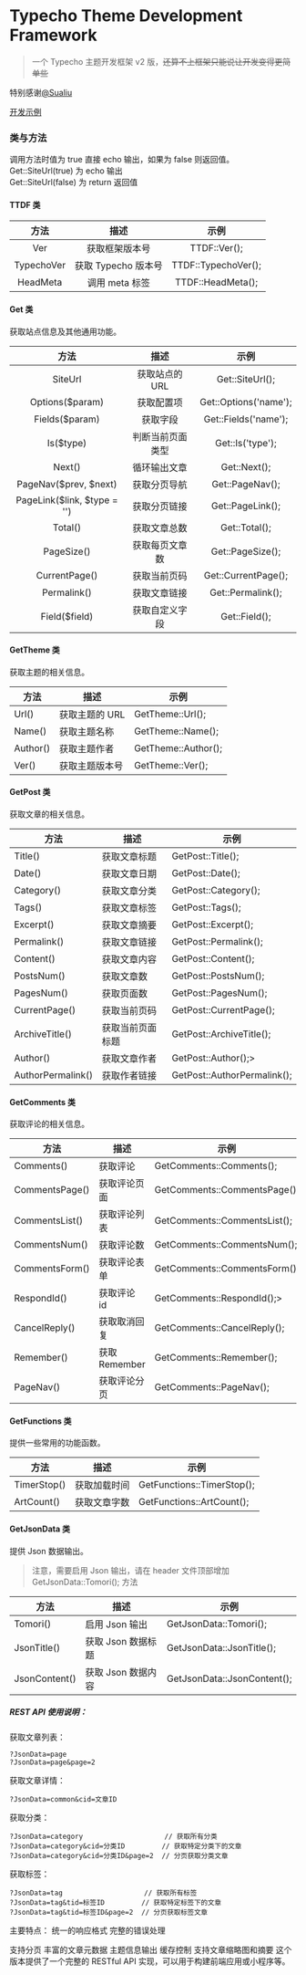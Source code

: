 # Typecho Theme Development Framework

> 一个 Typecho 主题开发框架 v2 版，~~还算不上框架只能说让开发变得更简单些~~

特别感谢[@Sualiu](https://github.com/Sualiu)

[开发示例](https://www.bilibili.com/video/BV1qLQKYmE6j)

### 类与方法

调用方法时值为 true 直接 echo 输出，如果为 false 则返回值。  
Get::SiteUrl(true) 为 echo 输出  
Get::SiteUrl(false) 为 return 返回值

#### TTDF 类

|    方法    |        描述         |        示例         |
| :--------: | :-----------------: | :-----------------: |
|    Ver     |   获取框架版本号    |    TTDF::Ver();     |
| TypechoVer | 获取 Typecho 版本号 | TTDF::TypechoVer(); |
|  HeadMeta  |   调用 meta 标签    |  TTDF::HeadMeta();  |

#### Get 类

获取站点信息及其他通用功能。

|            方法             |       描述       |         示例          |
| :-------------------------: | :--------------: | :-------------------: |
|           SiteUrl           |  获取站点的 URL  |    Get::SiteUrl();    |
|       Options($param)       |    获取配置项    | Get::Options('name'); |
|       Fields($param)        |     获取字段     | Get::Fields('name');  |
|          Is($type)          | 判断当前页面类型 |   Get::Is('type');    |
|           Next()            |   循环输出文章   |     Get::Next();      |
|    PageNav($prev, $next)    |   获取分页导航   |    Get::PageNav();    |
| PageLink($link, $type = '') |   获取分页链接   |   Get::PageLink();    |
|           Total()           |   获取文章总数   |     Get::Total();     |
|         PageSize()          |  获取每页文章数  |   Get::PageSize();    |
|        CurrentPage()        |   获取当前页码   |  Get::CurrentPage();  |
|         Permalink()         |   获取文章链接   |   Get::Permalink();   |
|        Field($field)        |  获取自定义字段  |     Get::Field();     |

#### GetTheme 类

获取主题的相关信息。

| 方法     | 描述           | 示例                |
| -------- | -------------- | ------------------- |
| Url()    | 获取主题的 URL | GetTheme::Url();    |
| Name()   | 获取主题名称   | GetTheme::Name();   |
| Author() | 获取主题作者   | GetTheme::Author(); |
| Ver()    | 获取主题版本号 | GetTheme::Ver();    |

#### GetPost 类

获取文章的相关信息。

| 方法              | 描述             | 示例                        |
| ----------------- | ---------------- | --------------------------- |
| Title()           | 获取文章标题     | GetPost::Title();           |
| Date()            | 获取文章日期     | GetPost::Date();            |
| Category()        | 获取文章分类     | GetPost::Category();        |
| Tags()            | 获取文章标签     | GetPost::Tags();            |
| Excerpt()         | 获取文章摘要     | GetPost::Excerpt();         |
| Permalink()       | 获取文章链接     | GetPost::Permalink();       |
| Content()         | 获取文章内容     | GetPost::Content();         |
| PostsNum()        | 获取文章数       | GetPost::PostsNum();        |
| PagesNum()        | 获取页面数       | GetPost::PagesNum();        |
| CurrentPage()     | 获取当前页码     | GetPost::CurrentPage();     |
| ArchiveTitle()    | 获取当前页面标题 | GetPost::ArchiveTitle();    |
| Author()          | 获取文章作者     | GetPost::Author();>         |
| AuthorPermalink() | 获取作者链接     | GetPost::AuthorPermalink(); |

#### GetComments 类

获取评论的相关信息。

| 方法           | 描述          | 示例                         |
| -------------- | ------------- | ---------------------------- |
| Comments()     | 获取评论      | GetComments::Comments();     |
| CommentsPage() | 获取评论页面  | GetComments::CommentsPage(); |
| CommentsList() | 获取评论列表  | GetComments::CommentsList(); |
| CommentsNum()  | 获取评论数    | GetComments::CommentsNum();  |
| CommentsForm() | 获取评论表单  | GetComments::CommentsForm(); |
| RespondId()    | 获取评论 id   | GetComments::RespondId();>   |
| CancelReply()  | 获取取消回复  | GetComments::CancelReply();  |
| Remember()     | 获取 Remember | GetComments::Remember();     |
| PageNav()      | 获取评论分页  | GetComments::PageNav();      |

#### GetFunctions 类

提供一些常用的功能函数。

| 方法        | 描述         | 示例                       |
| ----------- | ------------ | -------------------------- |
| TimerStop() | 获取加载时间 | GetFunctions::TimerStop(); |
| ArtCount()  | 获取文章字数 | GetFunctions::ArtCount();  |

#### GetJsonData 类

提供 Json 数据输出。

> 注意，需要启用 Json 输出，请在 header 文件顶部增加 GetJsonData::Tomori(); 方法

| 方法          | 描述               | 示例                        |
| ------------- | ------------------ | --------------------------- |
| Tomori()      | 启用 Json 输出     | GetJsonData::Tomori();      |
| JsonTitle()   | 获取 Json 数据标题 | GetJsonData::JsonTitle();   |
| JsonContent() | 获取 Json 数据内容 | GetJsonData::JsonContent(); |

##### REST API 使用说明：

获取文章列表：

```
?JsonData=page
?JsonData=page&page=2
```

获取文章详情：

```
?JsonData=common&cid=文章ID
```

获取分类：

```
?JsonData=category                    // 获取所有分类
?JsonData=category&cid=分类ID         // 获取特定分类下的文章
?JsonData=category&cid=分类ID&page=2  // 分页获取分类文章
```

获取标签：

```
?JsonData=tag                    // 获取所有标签
?JsonData=tag&tid=标签ID         // 获取特定标签下的文章
?JsonData=tag&tid=标签ID&page=2  // 分页获取标签文章
```

主要特点：
统一的响应格式
完整的错误处理

支持分页
丰富的文章元数据
主题信息输出
缓存控制
支持文章缩略图和摘要
这个版本提供了一个完整的 RESTful API 实现，可以用于构建前端应用或小程序等。
